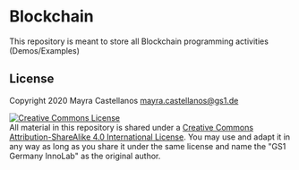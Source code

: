 # Blockchain
This repository is meant to store all Blockchain programming activities (Demos/Examples)

## License

Copyright 2020 Mayra Castellanos mayra.castellanos@gs1.de

<a rel="license" href="http://creativecommons.org/licenses/by-sa/4.0/"><img alt="Creative Commons License" style="border-width:0" src="https://i.creativecommons.org/l/by-sa/4.0/88x31.png" /></a><br />All material in this repository is shared under a <a rel="license" href="http://creativecommons.org/licenses/by-sa/4.0/">Creative Commons Attribution-ShareAlike 4.0 International License</a>. You may use and adapt it in any way as long as you share it under the same license and name the "GS1 Germany InnoLab" as the original author.

